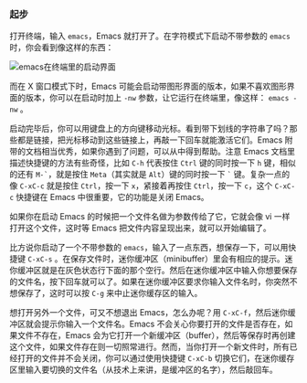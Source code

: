 ### 起步

打开终端，输入 `emacs`，Emacs 就打开了。在字符模式下启动不带参数的 `emacs` 时，你会看到像这样的东西：

![](../img/emacs_startup.jpg "emacs在终端里的启动界面")

而在 X 窗口模式下时，Emacs 可能会启动带图形界面的版本，如果不喜欢图形界面的版本，你可以在启动时加上 `-nw` 参数，让它运行在终端里，像这样： `emacs -nw` 。

启动完毕后，你可以用键盘上的方向键移动光标。看到带下划线的字符串了吗？那些都是链接，把光标移动到这些链接上，再敲一下回车就能激活它们。Emacs 附带的文档相当优秀，如果你遇到了问题，可以从中得到帮助。注意 Emacs 文档里描述快捷键的方法有些奇怪，比如 `C-h` 代表按住 `Ctrl` 键的同时按一下 `h` 键，相似的还有 `` M-` ``，就是按住 `Meta`（其实就是 `Alt`）键的同时按一下 `` ` `` 键。复杂一点的像 `C-xC-c` 就是按住 `Ctrl`，按一下 `x`，紧接着再按住 `Ctrl`，按一下 `c`，这个 `C-xC-c` 快捷键在 Emacs 中很重要，它的功能是关闭 Emacs。

如果你在启动 Emacs 的时候把一个文件名做为参数传给了它，它就会像 vi 一样打开这个文件，这时等 Emacs 把文件内容呈现出来，就可以开始编辑了。

比方说你启动了一个不带参数的 `emacs`，输入了一点东西，想保存一下，可以用快捷键 `C-xC-s` 。在保存文件时，迷你缓冲区（minibuffer）里会有相应的提示。迷你缓冲区就是在灰色状态行下面的那个空行。然后在迷你缓冲区中输入你想要保存的文件名，按下回车就可以了。如果在迷你缓冲区要求你输入文件名时，你突然不想保存了，这时可以按 `C-g` 来中止迷你缓存区的输入。

想打开另外一个文件，可又不想退出 Emacs，怎么办呢？用 `C-xC-f`，然后迷你缓冲区就会提示你输入一个文件名。Emacs 不会关心你要打开的文件是否存在，如果文件不存在，Emacs 会为它打开一个新缓冲区（buffer），然后等保存时再创建这个文件，如果文件存在则一切照常进行。然而，当你打开一个新文件时，所有已经打开的文件并不会关闭，你可以通过使用快捷键 `C-xC-b` 切换它们，在迷你缓存区里输入要切换的文件名（从技术上来讲，是缓冲区的名字），然后敲回车。
